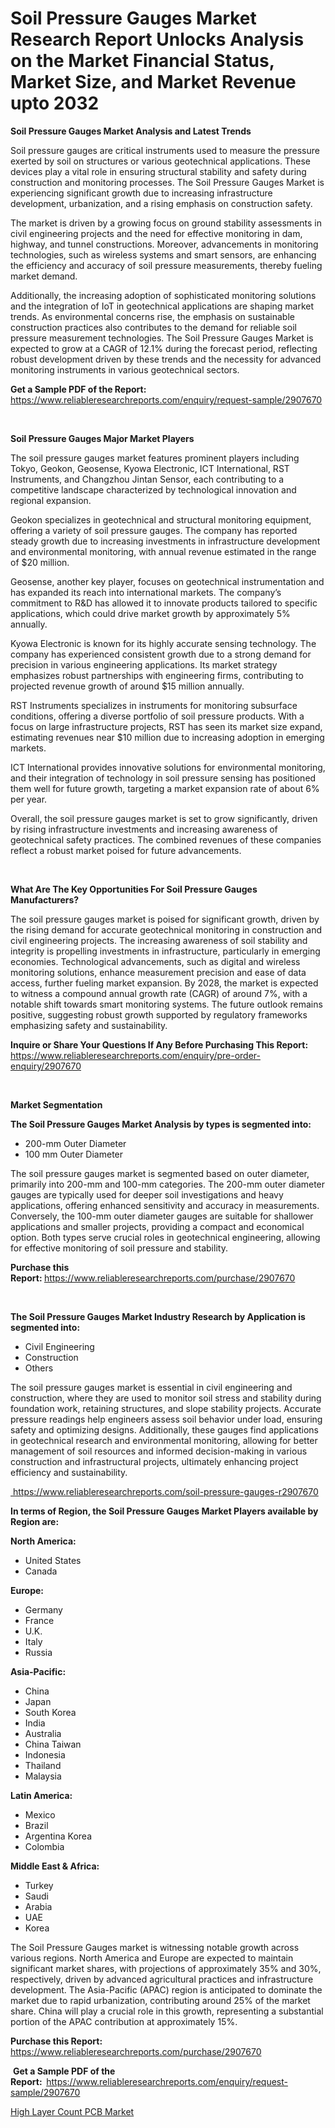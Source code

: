<p><h1>Soil Pressure Gauges Market Research Report Unlocks Analysis on the Market Financial Status, Market Size, and Market Revenue upto 2032</h1></p><p><strong>Soil Pressure Gauges Market Analysis and Latest Trends</strong></p>
<p><p>Soil pressure gauges are critical instruments used to measure the pressure exerted by soil on structures or various geotechnical applications. These devices play a vital role in ensuring structural stability and safety during construction and monitoring processes. The Soil Pressure Gauges Market is experiencing significant growth due to increasing infrastructure development, urbanization, and a rising emphasis on construction safety.</p><p>The market is driven by a growing focus on ground stability assessments in civil engineering projects and the need for effective monitoring in dam, highway, and tunnel constructions. Moreover, advancements in monitoring technologies, such as wireless systems and smart sensors, are enhancing the efficiency and accuracy of soil pressure measurements, thereby fueling market demand.</p><p>Additionally, the increasing adoption of sophisticated monitoring solutions and the integration of IoT in geotechnical applications are shaping market trends. As environmental concerns rise, the emphasis on sustainable construction practices also contributes to the demand for reliable soil pressure measurement technologies. The Soil Pressure Gauges Market is expected to grow at a CAGR of 12.1% during the forecast period, reflecting robust development driven by these trends and the necessity for advanced monitoring instruments in various geotechnical sectors.</p></p>
<p><strong>Get a Sample PDF of the Report:&nbsp;</strong> <a href="https://www.reliableresearchreports.com/enquiry/request-sample/2907670?utm_campaign=3250&utm_medium=2&utm_source=Github&utm_content=ia&utm_term=12032025&utm_id=soil-pressure-gauges">https://www.reliableresearchreports.com/enquiry/request-sample/2907670</a></p>
<p>&nbsp;</p>
<p><strong>Soil Pressure Gauges Major Market Players</strong></p>
<p><p>The soil pressure gauges market features prominent players including Tokyo, Geokon, Geosense, Kyowa Electronic, ICT International, RST Instruments, and Changzhou Jintan Sensor, each contributing to a competitive landscape characterized by technological innovation and regional expansion.</p><p>Geokon specializes in geotechnical and structural monitoring equipment, offering a variety of soil pressure gauges. The company has reported steady growth due to increasing investments in infrastructure development and environmental monitoring, with annual revenue estimated in the range of $20 million. </p><p>Geosense, another key player, focuses on geotechnical instrumentation and has expanded its reach into international markets. The company’s commitment to R&D has allowed it to innovate products tailored to specific applications, which could drive market growth by approximately 5% annually. </p><p>Kyowa Electronic is known for its highly accurate sensing technology. The company has experienced consistent growth due to a strong demand for precision in various engineering applications. Its market strategy emphasizes robust partnerships with engineering firms, contributing to projected revenue growth of around $15 million annually.</p><p>RST Instruments specializes in instruments for monitoring subsurface conditions, offering a diverse portfolio of soil pressure products. With a focus on large infrastructure projects, RST has seen its market size expand, estimating revenues near $10 million due to increasing adoption in emerging markets.</p><p>ICT International provides innovative solutions for environmental monitoring, and their integration of technology in soil pressure sensing has positioned them well for future growth, targeting a market expansion rate of about 6% per year.</p><p>Overall, the soil pressure gauges market is set to grow significantly, driven by rising infrastructure investments and increasing awareness of geotechnical safety practices. The combined revenues of these companies reflect a robust market poised for future advancements.</p></p>
<p>&nbsp;</p>
<p><strong>What Are The Key Opportunities For Soil Pressure Gauges Manufacturers?</strong></p>
<p><p>The soil pressure gauges market is poised for significant growth, driven by the rising demand for accurate geotechnical monitoring in construction and civil engineering projects. The increasing awareness of soil stability and integrity is propelling investments in infrastructure, particularly in emerging economies. Technological advancements, such as digital and wireless monitoring solutions, enhance measurement precision and ease of data access, further fueling market expansion. By 2028, the market is expected to witness a compound annual growth rate (CAGR) of around 7%, with a notable shift towards smart monitoring systems. The future outlook remains positive, suggesting robust growth supported by regulatory frameworks emphasizing safety and sustainability.</p></p>
<p><strong>Inquire or Share Your Questions If Any Before Purchasing This Report:</strong> <a href="https://www.reliableresearchreports.com/enquiry/pre-order-enquiry/2907670?utm_campaign=3250&utm_medium=2&utm_source=Github&utm_content=ia&utm_term=12032025&utm_id=soil-pressure-gauges">https://www.reliableresearchreports.com/enquiry/pre-order-enquiry/2907670</a></p>
<p>&nbsp;</p>
<p><strong>Market Segmentation</strong></p>
<p><strong>The Soil Pressure Gauges Market Analysis by types is segmented into:</strong></p>
<p><ul><li>200-mm Outer Diameter</li><li>100 mm Outer Diameter</li></ul></p>
<p><p>The soil pressure gauges market is segmented based on outer diameter, primarily into 200-mm and 100-mm categories. The 200-mm outer diameter gauges are typically used for deeper soil investigations and heavy applications, offering enhanced sensitivity and accuracy in measurements. Conversely, the 100-mm outer diameter gauges are suitable for shallower applications and smaller projects, providing a compact and economical option. Both types serve crucial roles in geotechnical engineering, allowing for effective monitoring of soil pressure and stability.</p></p>
<p><strong>Purchase this Report:&nbsp;</strong><a href="https://www.reliableresearchreports.com/purchase/2907670?utm_campaign=3250&utm_medium=2&utm_source=Github&utm_content=ia&utm_term=12032025&utm_id=soil-pressure-gauges">https://www.reliableresearchreports.com/purchase/2907670</a></p>
<p>&nbsp;</p>
<p><strong>The Soil Pressure Gauges Market Industry Research by Application is segmented into:</strong></p>
<p><ul><li>Civil Engineering</li><li>Construction</li><li>Others</li></ul></p>
<p><p>The soil pressure gauges market is essential in civil engineering and construction, where they are used to monitor soil stress and stability during foundation work, retaining structures, and slope stability projects. Accurate pressure readings help engineers assess soil behavior under load, ensuring safety and optimizing designs. Additionally, these gauges find applications in geotechnical research and environmental monitoring, allowing for better management of soil resources and informed decision-making in various construction and infrastructural projects, ultimately enhancing project efficiency and sustainability.</p></p>
<p><a href="https://www.reliableresearchreports.com/soil-pressure-gauges-r2907670?utm_campaign=3250&utm_medium=2&utm_source=Github&utm_content=ia&utm_term=12032025&utm_id=soil-pressure-gauges">&nbsp;https://www.reliableresearchreports.com/soil-pressure-gauges-r2907670</a></p>
<p><strong>In terms of Region, the Soil Pressure Gauges Market Players available by Region are:</strong></p>
<p>
    <p> <strong> North America: </strong>
        <ul>
            <li>United States</li>
            <li>Canada</li>
        </ul>
        </p> 
    <p> <strong> Europe: </strong>
        <ul>
            <li>Germany</li>
            <li>France</li>
            <li>U.K.</li>
            <li>Italy</li>
            <li>Russia</li>
        </ul>
        </p> 
    <p> <strong> Asia-Pacific: </strong>
        <ul>
            <li>China</li>
            <li>Japan</li>
            <li>South Korea</li>
            <li>India</li>
            <li>Australia</li>
            <li>China Taiwan</li>
            <li>Indonesia</li>
            <li>Thailand</li>
            <li>Malaysia</li>
        </ul>
        </p> 
    <p> <strong> Latin America: </strong>
        <ul>
            <li>Mexico</li>
            <li>Brazil</li>
            <li>Argentina Korea</li>
            <li>Colombia</li>
        </ul>
        </p> 
    <p> <strong> Middle East & Africa: </strong>
        <ul>
            <li>Turkey</li>
            <li>Saudi</li>
            <li>Arabia</li>
            <li>UAE</li>
            <li>Korea</li>
        </ul>
    </p>
    </p>
<p><p>The Soil Pressure Gauges market is witnessing notable growth across various regions. North America and Europe are expected to maintain significant market shares, with projections of approximately 35% and 30%, respectively, driven by advanced agricultural practices and infrastructure development. The Asia-Pacific (APAC) region is anticipated to dominate the market due to rapid urbanization, contributing around 25% of the market share. China will play a crucial role in this growth, representing a substantial portion of the APAC contribution at approximately 15%.</p></p>
<p><strong>Purchase this Report: </strong><a href="https://www.reliableresearchreports.com/purchase/2907670?utm_campaign=3250&utm_medium=2&utm_source=Github&utm_content=ia&utm_term=12032025&utm_id=soil-pressure-gauges">https://www.reliableresearchreports.com/purchase/2907670</a></p>
<p>&nbsp;<strong>Get a Sample PDF of the Report:&nbsp;&nbsp;</strong><a href="https://www.reliableresearchreports.com/enquiry/request-sample/2907670?utm_campaign=3250&utm_medium=2&utm_source=Github&utm_content=ia&utm_term=12032025&utm_id=soil-pressure-gauges">https://www.reliableresearchreports.com/enquiry/request-sample/2907670</a></p>
<p><strong></strong></p>
<p><p><a href="https://github.com/sapsaidamary/Market-Research-Report-List-1/blob/main/high-layer-count-pcb-market.md?utm_campaign=3250&utm_medium=2&utm_source=Github&utm_content=ia&utm_term=12032025&utm_id=soil-pressure-gauges">High Layer Count PCB Market</a></p></p>